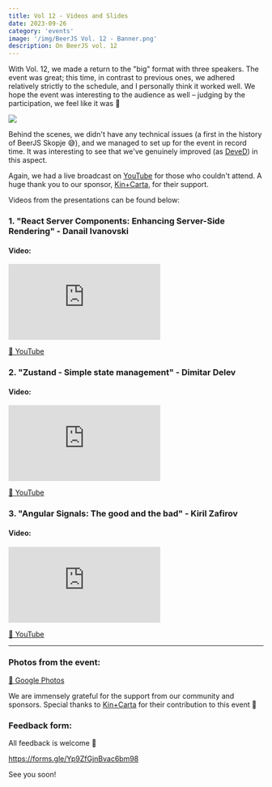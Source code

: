 ```yaml
---
title: Vol 12 - Videos and Slides
date: 2023-09-26
category: 'events'
image: '/img/BeerJS Vol. 12 - Banner.png'
description: On BeerJS vol. 12
---
```


With Vol. 12, we made a return to the "big" format with three speakers. The event was great; this time, in contrast to
previous ones, we adhered relatively strictly to the schedule, and I personally think it worked well. We hope the event
was interesting to the audience as well – judging by the participation, we feel like it was 🍻

<img src="/img/BeerJS Vol. 12 - Banner.png" />

Behind the scenes, we didn't have any technical issues (a first in the history of BeerJS Skopje 😅), and we managed to
set up for the event in record time. It was interesting to see that we've genuinely improved (as
[DeveD](https://deved.mk)) in this aspect.

Again, we had a live broadcast on [YouTube](https://www.youtube.com/watch?v=2iTR3IzTkQw) for those who couldn't attend.
A huge thank you to our sponsor, [Kin+Carta](https://www.kinandcarta.com/en/), for their support.

Videos from the presentations can be found below:

### 1. "React Server Components: Enhancing Server-Side Rendering" - **Danail Ivanovski**

#### Video:

<div class="iframe-wrapper"><iframe src="https://www.youtube.com/embed/86gMN1ahPiI" frameborder="0" allowfullscreen></iframe></div>

[🔗 YouTube](https://www.youtube.com/watch?v=86gMN1ahPiI)

### 2. "Zustand - Simple state management" - **Dimitar Delev**

#### Video:

<div class="iframe-wrapper"><iframe src="https://www.youtube.com/embed/w1lV0htu3uc" frameborder="0" allowfullscreen></iframe></div>

[🔗 YouTube](https://www.youtube.com/watch?v=w1lV0htu3uc)

### 3. "Angular Signals: The good and the bad" - **Kiril Zafirov**

#### Video:

<div class="iframe-wrapper"><iframe src="https://www.youtube.com/embed/8QEoG0duKaI" frameborder="0" allowfullscreen></iframe></div>

[🔗 YouTube](https://www.youtube.com/watch?v=8QEoG0duKaI)

---

### Photos from the event:

[🔗 Google Photos](https://photos.app.goo.gl/Tskh7y3dK6SmkseRA)

We are immensely grateful for the support from our community and sponsors. Special thanks to
[Kin+Carta](https://www.kinandcarta.com/en/) for their contribution to this event 🍻

### Feedback form:

All feedback is welcome 🍻

https://forms.gle/Yp9ZfGjnBvac6bm98

See you soon!
